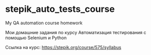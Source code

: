 # stepik_auto_tests_course
My QA automation course homework

Мои домашние задания по курсу Автоматизация тестирования с помощью Selenium и Python

Ссылка на курс: https://stepik.org/course/575/syllabus

